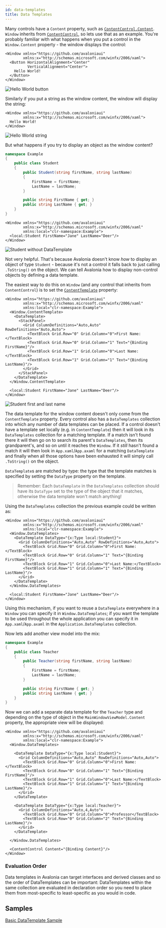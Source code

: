```yaml
---
id: data-templates
title: Data Templates
---
```


Many controls have a `Content` property, such as [`ContentControl.Content`](http://reference.avaloniaui.net/api/Avalonia.Controls/ContentControl/4B02A756). `Window` inherits from [`ContentControl`](https://docs.avaloniaui.net/docs/controls/contentcontrol), so lets use that as an example. You're probably familiar with what happens when you put a control in the `Window.Content` property - the window displays the control:

```markup
<Window xmlns="https://github.com/avaloniaui"
        xmlns:x="http://schemas.microsoft.com/winfx/2006/xaml">
  <Button HorizontalAlignment="Center"
          VerticalAlignment="Center">
    Hello World!
  </Button>
</Window>
```

  <div style={{textAlign: 'center'}}>
    <img src="/img/templates/data-templates/hello-world-button.png" alt="Hello World button" />
  </div>


Similarly if you put a string as the window content, the window will display the string:

```markup
<Window xmlns="https://github.com/avaloniaui"
        xmlns:x="http://schemas.microsoft.com/winfx/2006/xaml">
  Hello World!
</Window>
```

  <div style={{textAlign: 'center'}}>
    <img src="/img/templates/data-templates/hello-world-string.png" alt="Hello World string" />
  </div>

But what happens if you try to display an object as the window content?

```csharp
namespace Example
{
    public class Student
    {
        public Student(string firstName, string lastName)
        {
            FirstName = firstName;
            LastName = lastName;
        }

        public string FirstName { get; }
        public string LastName { get; }
    }
}
```

```markup
<Window xmlns="https://github.com/avaloniaui"
        xmlns:x="http://schemas.microsoft.com/winfx/2006/xaml"
        xmlns:local="clr-namespace:Example">
  <local:Student FirstName="Jane" LastName="Deer"/>
</Window>
```

  <div style={{textAlign: 'center'}}>
    <img src="/img/templates/data-templates/student-no-datatemplate.png" alt="Student without DataTemplate" />
  </div>

Not very helpful. That's because Avalonia doesn't know _how_ to display an object of type `Student` - because it's not a control it falls back to just calling `.ToString()` on the object. We can tell Avalonia how to display non-control objects by defining a data template.

The easiest way to do this on `Window` (and any control that inherits from `ContentControl`) is to set the [`ContentTemplate`](http://reference.avaloniaui.net/api/Avalonia.Controls/ContentControl/7AA9343E) property:

```markup
<Window xmlns="https://github.com/avaloniaui"
        xmlns:x="http://schemas.microsoft.com/winfx/2006/xaml"
        xmlns:local="clr-namespace:Example">
  <Window.ContentTemplate>
    <DataTemplate>
      <StackPanel>
        <Grid ColumnDefinitions="Auto,Auto" RowDefinitions="Auto,Auto">
          <TextBlock Grid.Row="0" Grid.Column="0">First Name:</TextBlock>
          <TextBlock Grid.Row="0" Grid.Column="1" Text="{Binding FirstName}"/>
          <TextBlock Grid.Row="1" Grid.Column="0">Last Name:</TextBlock>
          <TextBlock Grid.Row="1" Grid.Column="1" Text="{Binding LastName}"/>
        </Grid>
      </StackPanel>
    </DataTemplate>
  </Window.ContentTemplate>

  <local:Student FirstName="Jane" LastName="Deer"/>
</Window>
```


  <div style={{textAlign: 'center'}}>
    <img src="/img/templates/data-templates/student-first-last-name (1) (1) (1) (1) (1).png.png" alt="Student first and last name" />
  </div>

The data template for the window content doesn't only come from the `ContentTemplate` property. Every control also has a `DataTemplates` collection into which any number of data templates can be placed. If a control doesn't have a template set locally (e.g. in `ContentTemplate`) then it will look in its `DataTemplates` collection for a matching template. If a match isn't found there it will then go on to search its parent's `DataTemplates`, then its grandparent's, and so on until it reaches the `Window`. If it _still_ hasn't found a match it will then look in `App.xaml`/`App.axaml` for a matching `DataTemplate` and finally when all those options have been exhausted it will simply call `.ToString()` on the object.

`DataTemplate`s are matched by type: the type that the template matches is specified by setting the `DataType` property on the template.

> Remember: Each `DataTemplate` in the `DataTemplates` collection should have its `DataType` set to the type of the object that it matches, otherwise the data template won't match anything!

Using the `DataTemplates` collection the previous example could be written as:

```markup
<Window xmlns="https://github.com/avaloniaui"
        xmlns:x="http://schemas.microsoft.com/winfx/2006/xaml"
        xmlns:local="clr-namespace:Example">
  <Window.DataTemplates>
    <DataTemplate DataType="{x:Type local:Student}">
      <Grid ColumnDefinitions="Auto,Auto" RowDefinitions="Auto,Auto">
        <TextBlock Grid.Row="0" Grid.Column="0">First Name:</TextBlock>
        <TextBlock Grid.Row="0" Grid.Column="1" Text="{Binding FirstName}"/>
        <TextBlock Grid.Row="1" Grid.Column="0">Last Name:</TextBlock>
        <TextBlock Grid.Row="1" Grid.Column="1" Text="{Binding LastName}"/>
      </Grid>
    </DataTemplate>
  </Window.DataTemplates>

  <local:Student FirstName="Jane" LastName="Deer"/>
</Window>
```

Using this mechanism, if you want to reuse a `DataTemplate` everywhere in a `Window` you can specify it in `Window.DataTemplates`; if you want the template to be used throughout the whole application you can specify it in `App.xaml`/`App.axaml` in the `Application.DataTemplates` collection.

Now lets add another view model into the mix:

```csharp
namespace Example
{
    public class Teacher
    {
        public Teacher(string firstName, string lastName)
        {
            FirstName = firstName;
            LastName = lastName;
        }

        public string FirstName { get; }
        public string LastName { get; }
    }
}
```

Now we can add a separate data template for the `Teacher` type and depending on the type of object in the `MainWindowViewModel.Content` property, the appropriate view will be displayed:

```markup
<Window xmlns="https://github.com/avaloniaui"
        xmlns:x="http://schemas.microsoft.com/winfx/2006/xaml"
        xmlns:local="clr-namespace:Example">
  <Window.DataTemplates>

    <DataTemplate DataType="{x:Type local:Student}">
      <Grid ColumnDefinitions="Auto,Auto" RowDefinitions="Auto,Auto">
        <TextBlock Grid.Row="0" Grid.Column="0">First Name:</TextBlock>
        <TextBlock Grid.Row="0" Grid.Column="1" Text="{Binding FirstName}"/>
        <TextBlock Grid.Row="1" Grid.Column="0">Last Name:</TextBlock>
        <TextBlock Grid.Row="1" Grid.Column="1" Text="{Binding LastName}"/>
      </Grid>
    </DataTemplate>

    <DataTemplate DataType="{x:Type local:Teacher}">
      <Grid ColumnDefinitions="Auto,4,Auto">
        <TextBlock Grid.Row="0" Grid.Column="0">Professor</TextBlock>
        <TextBlock Grid.Row="0" Grid.Column="2" Text="{Binding LastName}"/>
      </Grid>
    </DataTemplate>

  </Window.DataTemplates>

  <ContentControl Content="{Binding Content}"/>
</Window>
```

### Evaluation Order <a href="#evaluation-order" id="evaluation-order"></a>

Data templates in Avalonia can target interfaces and derived classes and so the order of DataTemplates can be important: DataTemplates within the same collection are evaluated in declaration order so you need to place them from most-specific to least-specific as you would in code.

## Samples

[Basic DataTemplate Sample](https://github.com/AvaloniaUI/Avalonia.Samples/tree/main/src/Avalonia.Samples/DataTemplates/BasicDataTemplateSample)